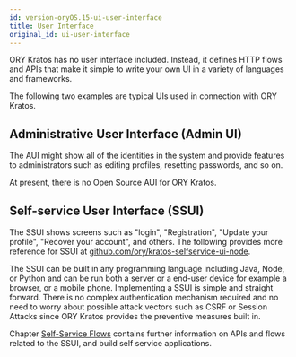 ```yaml
---
id: version-oryOS.15-ui-user-interface
title: User Interface
original_id: ui-user-interface
---
```


ORY Kratos has no user interface included. Instead, it defines HTTP flows and
APIs that make it simple to write your own UI in a variety of languages and
frameworks.

The following two examples are typical UIs used in connection with ORY Kratos.

## Administrative User Interface (Admin UI)

The AUI might show all of the identities in the system and provide features to
administrators such as editing profiles, resetting passwords, and so on.

At present, there is no Open Source AUI for ORY Kratos.

## Self-service User Interface (SSUI)

The SSUI shows screens such as "login", "Registration", "Update your profile",
"Recover your account", and others. The following provides more reference for
SSUI at
[github.com/ory/kratos-selfservice-ui-node](https://github.com/ory/kratos-selfservice-ui-node).

The SSUI can be built in any programming language including Java, Node, or
Python and can be run both a server or a end-user device for example a browser,
or a mobile phone. Implementing a SSUI is simple and straight forward. There is
no complex authentication mechanism required and no need to worry about possible
attack vectors such as CSRF or Session Attacks since ORY Kratos provides the
preventive measures built in.

Chapter [Self-Service Flows](../self-service/flows/index.md) contains further
information on APIs and flows related to the SSUI, and build self service
applications.
